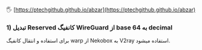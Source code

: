 
🖐 [https://ptechgithub.github.io/abzar](https://ptechgithub.github.io/abzar)
                

### 1) تبدیل Reserved کانفیگ WireGuard از base 64 به decimal
برای استفاده و انتقال کانفیگ warp از Nekobox به V2ray استفاده میشود.

